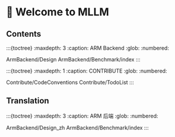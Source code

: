 # 👋 Welcome to MLLM

## Contents

:::{toctree}
:maxdepth: 3
:caption: ARM Backend
:glob:
:numbered:

ArmBackend/Design
ArmBackend/Benchmark/index
:::

:::{toctree}
:maxdepth: 1
:caption: CONTRIBUTE
:glob:
:numbered:

Contribute/CodeConventions
Contribute/TodoList
:::

## Translation

:::{toctree}
:maxdepth: 3
:caption: ARM 后端
:glob:
:numbered:

ArmBackend/Design_zh
ArmBackend/Benchmark/index
:::
